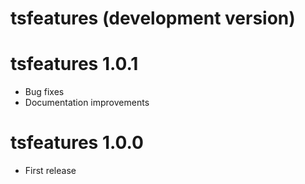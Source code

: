 # tsfeatures (development version)

# tsfeatures 1.0.1

* Bug fixes
* Documentation improvements

# tsfeatures 1.0.0

* First release
